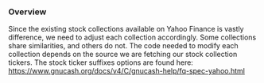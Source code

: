 ### Overview

Since the existing stock collections available on Yahoo Finance is vastly difference, we need to adjust each collection accordingly.
Some collections share similarities, and others do not. The code needed to modify each collection depends on the source we are fetching our
stock collection tickers. The stock ticker suffixes options are found here: https://www.gnucash.org/docs/v4/C/gnucash-help/fq-spec-yahoo.html 


